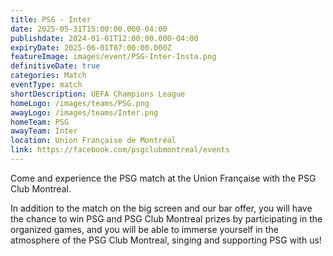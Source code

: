 ```yaml
---
title: PSG - Inter
date: 2025-05-31T15:00:00.000-04:00
publishdate: 2024-01-01T12:00:00.000-04:00
expiryDate: 2025-06-01T07:00:00.000Z
featureImage: images/event/PSG-Inter-Insta.png
definitiveDate: true
categories: Match
eventType: match
shortDescription: UEFA Champions League
homeLogo: /images/teams/PSG.png
awayLogo: /images/teams/Inter.png
homeTeam: PSG
awayTeam: Inter
location: Union Française de Montréal
link: https://facebook.com/psgclubmontreal/events
---
```


Come and experience the PSG match at the Union Française with the PSG Club Montreal.

In addition to the match on the big screen and our bar offer, you will have the chance to win PSG and PSG Club Montreal prizes by participating in the organized games, and you will be able to immerse yourself in the atmosphere of the PSG Club Montreal, singing and supporting PSG with us!
